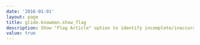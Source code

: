 ```yaml
---
date: '2016-01-01'
layout: page
title: glide.knowman.show_flag
description: Show "Flag Article" option to identify incomplete/inaccurate articles.
value: true
---
```

